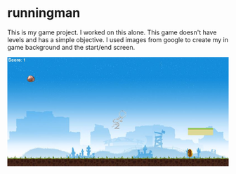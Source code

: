 # runningman
<p> This is my game project. I worked on this alone. This game doesn't have levels and has a simple objective. I used images from google to create my in game background and the start/end screen. </p>
<img src="https://github.com/jyang7853/runningman/blob/master/in%20game%201.png">
